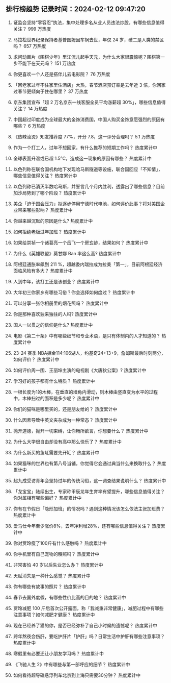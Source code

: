 
## 排行榜趋势 记录时间：2024-02-12 09:47:20
  
  1. 证监会坚持“零容忍”执法，集中处理多名从业人员违法炒股，有哪些信息值得关注？ 999 万热度
    
  2. 马拉松世界纪录保持者基普图姆因车祸去世，年仅 24 岁，破二是人类的禁区吗？ 657 万热度
    
  3. 求问动画片《围棋少年》里江流儿起手天元，为什么大家很震惊呢？围棋第一步不能下在天元吗？ 151 万热度
    
  4. 你更喜欢一个人还是搭伴儿去电影院？ 76 万热度
    
  5. 「回老家过年不住家里住酒店」大热，春节酒店预订率是去年近 3 倍，你回家过春节更倾向于住在哪里？ 37 万热度
    
  6. 京东集团宣布「超 2 万名京东一线客服全员平均涨薪超 30%」，哪些信息值得关注？ 14 万热度
    
  7. 中国超过印度成为全球最大的金饰消费国，中国人购买金饰意愿强烈的原因有哪些？ 6 万热度
    
  8. 《热辣滚烫》知友推荐度 77%，开分 7.8，这一评分合理吗？ 5.1 万热度
    
  9. 作为一个打工人，过年不想回家，有什么推荐的短期工作吗？ 热度累计中
    
  10. 全球表面升温或已超 1.5℃，造成这一现象的原因有哪些？ 热度累计中
    
  11. 以色列称在联合国机构地下发现哈马斯隧道等设施，联合国回应「不知情」，哪些信息值得关注？ 热度累计中
    
  12. 以色列称已消灭半数哈马斯，并誓言几个月内胜利，透露出了哪些信息？目前加沙局势到了哪个阶段？ 热度累计中
    
  13. 美企「迫于国会压力」拟逐步停用宁德时代电池，如何评价此事？将对美国企业带来哪些影响？ 热度累计中
    
  14. 你越来越沉默的原因是什么? 热度累计中
    
  15. 如何拒绝老板过年加班？ 热度累计中
    
  16. 如果给崇祯一个诸葛亮一个岳飞一个房玄龄，结果如何？ 热度累计中
    
  17. 为什么《英雄联盟》莫甘娜 Ban 率这么高? 热度累计中
    
  18. 阿根廷通胀率飙到 211 %，超越委内瑞拉成为拉美「第一」，目前阿根廷经济面临风险有多大？ 热度累计中
    
  19. 人到中年，该打工还是该创业？ 热度累计中
    
  20. 大年初三你家乡有哪些习俗？你会选择如何度过？ 热度累计中
    
  21. 可以分享一张你相册里的烟花照吗？ 热度累计中
    
  22. 你是那种喜欢独来独往的人吗? 热度累计中
    
  23. 国人一以贯之的信仰是什么? 热度累计中
    
  24. 电影《第二十条》中有哪些细节和专业术语，是只有体制内的人才知道的？ 热度累计中
    
  25. 23-24 赛季 NBA掘金114:106湖人，约基奇24+13+9，詹姆斯最后时刻两分，如何评价？ 热度累计中
    
  26. 如何评价周一围、王丽坤主演的电视剧《大唐狄公案》? 热度累计中
    
  27. 学习好的孩子都有什么特质？ 热度累计中
    
  28. 一根长度为1的木棒，在垂直的墙角内滑动，则木棒由竖直变为水平的过程中，木棒扫过的面积是多少呢？ 热度累计中
    
  29. 你们的猫咪是哪里买的，还是朋友给的？ 热度累计中
    
  30. 什么因素导致中英文夹杂成为一种常态？ 热度累计中
    
  31. 抛开道德，抛开一切束缚，让你畅所欲言，你想要什么？ 热度累计中
    
  32. 为什么大学很自由却没有高中那么快乐了？ 热度累计中
    
  33. 为什么新买的鱼缸需要先开缸？ 热度累计中
    
  34. 如果猫咪的世界也有第八号当铺，你觉得它会通过典当什么来换取什么？ 热度累计中
    
  35. 超九成受访青年会坚持过年的传统习俗，这一调查结果说明什么？ 热度累计中
    
  36. 「龙宝宝」陆续出生，专家称甲辰龙年生育率有望提升，哪些信息值得关注？你对属相有哪些偏好？ 热度累计中
    
  37. 你有在节假日「隐形加班」的情况吗？遇到这种情况该怎么依法主张加班费？ 热度累计中
    
  38. 爱马仕今年至少涨价8%，去年净利增28%，还有哪些信息值得关注？ 热度累计中
    
  39. 你对贾玲瘦了100斤有什么感触吗？ 热度累计中
    
  40. 你手机里有自己宠物的糗照吗？ 热度累计中
    
  41. 非常害怕 40 岁以后失业怎么办？ 热度累计中
    
  42. 天赋消失是一种什么感觉？ 热度累计中
    
  43. 你有哪些有故事的照片？ 热度累计中
    
  44. 春节去国外度假，有哪些性价比高的目的地？ 热度累计中
    
  45. 贾玲减肥 100 斤后首次公开露面，称「我减重非常健康」，减肥过程中有哪些注意事项？如何减肥才健康？ 热度累计中
    
  46. 现在已经养了猫的你，是否已经弥补了自己小时候的遗憾呢？ 热度累计中
    
  47. 跨年熬夜会伤肝，要吃护肝片「护肝」吗？日常生活中护肝有哪些注意事项？ 热度累计中
    
  48. 寒假里有必要还让小朋友学习吗？ 热度累计中
    
  49. 《飞驰人生 2》中有哪些与第一部呼应的细节？ 热度累计中
    
  50. 如何看待超导磁悬浮列车北京到上海只需要30分钟？ 热度累计中
    